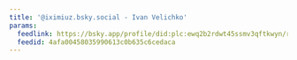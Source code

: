 ```yaml
---
title: '@iximiuz.bsky.social - Ivan Velichko'
params:
  feedlink: https://bsky.app/profile/did:plc:ewq2b2rdwt45ssmv3qftkwyn/rss
  feedid: 4afa00458035990613c0b635c6cedaca
---
```

